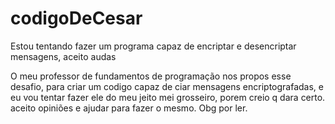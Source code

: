 # codigoDeCesar
Estou tentando fazer um programa capaz de encriptar e desencriptar mensagens, aceito audas

O meu professor de fundamentos de programação nos propos esse desafio, para criar um codigo capaz de ciar mensagens encriptografadas, e eu vou tentar fazer ele do meu jeito
mei grosseiro, porem creio q dara certo.
aceito opiniões e ajudar para fazer o mesmo.
Obg por ler.

